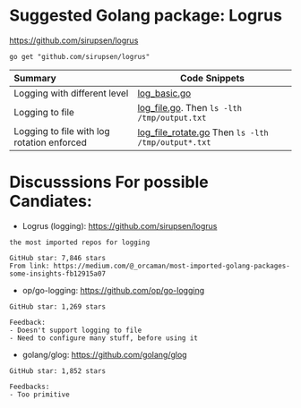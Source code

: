 # Suggested Golang package: Logrus
https://github.com/sirupsen/logrus

```
go get "github.com/sirupsen/logrus"
```

| Summary      | Code Snippets|
|:------------|-------------|
| Logging with different level | [log_basic.go](log_basic.go) |
| Logging to file | [log_file.go](log_file.go). Then `ls -lth /tmp/output.txt` |
| Logging to file with log rotation enforced | [log_file_rotate.go](log_file_rotate.go) Then `ls -lth /tmp/output*.txt` |


# Discusssions For possible Candiates:

- Logrus (logging): https://github.com/sirupsen/logrus

```
the most imported repos for logging

GitHub star: 7,846 stars
From link: https://medium.com/@_orcaman/most-imported-golang-packages-some-insights-fb12915a07
```

- op/go-logging: https://github.com/op/go-logging

```
GitHub star: 1,269 stars

Feedback:
- Doesn't support logging to file
- Need to configure many stuff, before using it
```

- golang/glog: https://github.com/golang/glog

```
GitHub star: 1,852 stars

Feedbacks:
- Too primitive
```
